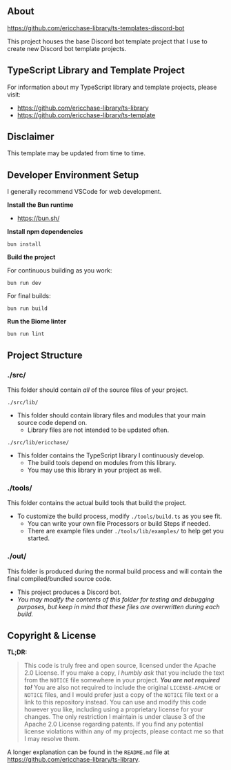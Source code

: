 ## About

https://github.com/ericchase-library/ts-templates-discord-bot

This project houses the base Discord bot template project that I use to create new Discord bot template projects.

## TypeScript Library and Template Project

For information about my TypeScript library and template projects, please visit:

- https://github.com/ericchase-library/ts-library
- https://github.com/ericchase-library/ts-template

## Disclaimer

This template may be updated from time to time.

## Developer Environment Setup

I generally recommend VSCode for web development.

**Install the Bun runtime**

- https://bun.sh/

**Install npm dependencies**

```
bun install
```

**Build the project**

For continuous building as you work:

```
bun run dev
```

For final builds:

```
bun run build
```

**Run the Biome linter**

```
bun run lint
```

## Project Structure

### ./src/

This folder should contain _all_ of the source files of your project.

`./src/lib/`

- This folder should contain library files and modules that your main source code depend on.
  - Library files are not intended to be updated often.

`./src/lib/ericchase/`

- This folder contains the TypeScript library I continuously develop.
  - The build tools depend on modules from this library.
  - You may use this library in your project as well.

### ./tools/

This folder contains the actual build tools that build the project.

- To customize the build process, modify `./tools/build.ts` as you see fit.
  - You can write your own file Processors or build Steps if needed.
  - There are example files under `./tools/lib/examples/` to help get you started.

### ./out/

This folder is produced during the normal build process and will contain the final compiled/bundled source code.

- This project produces a Discord bot.
- _You may modify the contents of this folder for testing and debugging purposes, but keep in mind that these files are overwritten during each build._

## Copyright & License

**TL;DR:**

> This code is truly free and open source, licensed under the Apache 2.0 License. If you make a copy, _I humbly ask_ that you include the text from the `NOTICE` file somewhere in your project. **_You are not required to!_** You are also not required to include the original `LICENSE-APACHE` or `NOTICE` files, and I would prefer just a copy of the `NOTICE` file text or a link to this repository instead. You can use and modify this code however you like, including using a proprietary license for your changes. The only restriction I maintain is under clause 3 of the Apache 2.0 License regarding patents. If you find any potential license violations within any of my projects, please contact me so that I may resolve them.

A longer explanation can be found in the `README.md` file at https://github.com/ericchase-library/ts-library.
